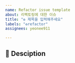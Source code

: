 ```yaml
---
name: Refactor issue template
about: 리팩토링에 대한 이슈
title: "♻️ 제목을 입력해주세요"
labels: "♻️refactor"
assignees: yeonee911

---
```


## 📌 Desciption
